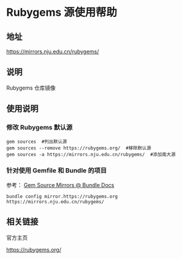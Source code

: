 # Rubygems 源使用帮助

## 地址

<https://mirrors.nju.edu.cn/rubygems/>

## 说明

Rubygems 仓库镜像

## 使用说明

### 修改 Rubygems 默认源

    gem sources  #列出默认源
    gem sources --remove https://rubygems.org/  #移除默认源
    gem sources -a https://mirrors.nju.edu.cn/rubygems/  #添加南大源

### 针对使用 Gemfile 和 Bundle 的项目

参考： [Gem Source Mirrors @ Bundle
Docs](http://bundler.io/v1.5/bundle_config.html#gem-source-mirrors-1)

    bundle config mirror.https://rubygems.org https://mirrors.nju.edu.cn/rubygems/

## 相关链接

官方主页

  <https://rubygems.org/>
